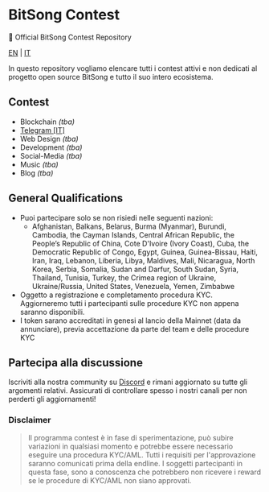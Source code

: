 # BitSong Contest

🚀 Official BitSong Contest Repository

[EN](./README.md) | [IT](./README_IT.md)

In questo repository vogliamo elencare tutti i contest attivi e non dedicati al progetto open source BitSong e tutto il suo intero ecosistema.

## Contest

- Blockchain _(tba)_
- [Telegram [IT]](./telegram/README_IT.md)
- Web Design _(tba)_
- Development _(tba)_
- Social-Media _(tba)_
- Music _(tba)_
- Blog _(tba)_

## General Qualifications

- Puoi partecipare solo se non risiedi nelle seguenti nazioni:
  - Afghanistan, Balkans, Belarus, Burma (Myanmar), Burundi, Cambodia, the Cayman Islands, Central African Republic, the People’s Republic of China, Cote D'Ivoire (Ivory Coast), Cuba, the Democratic Republic of Congo, Egypt, Guinea, Guinea-Bissau, Haiti, Iran, Iraq, Lebanon, Liberia, Libya, Maldives, Mali, Nicaragua, North Korea, Serbia, Somalia, Sudan and Darfur, South Sudan, Syria, Thailand, Tunisia, Turkey, the Crimea region of Ukraine, Ukraine/Russia, United States, Venezuela, Yemen, Zimbabwe
- Oggetto a registrazione e completamento procedura KYC. Aggiorneremo tutti i partecipanti sulle procedure KYC non appena saranno disponibili.
- I token sarano accreditati in genesi al lancio della Mainnet (data da annunciare), previa accettazione da parte del team e delle procedure KYC

## Partecipa alla discussione

Iscriviti alla nostra community su [Discord](https://discord.gg/KeHPnSa) e rimani aggiornato su tutte gli argomenti relativi. Assicurati di controllare spesso i nostri canali per non perderti gli aggiornamenti!

### Disclaimer

> Il programma contest è in fase di sperimentazione, può subire variazioni in qualsiasi momento e potrebbe essere necessario eseguire una procedura KYC/AML. Tutti i requisiti per l'approvazione saranno comunicati prima della endline. I soggetti partecipanti in questa fase, sono a conoscenza che potrebbero non ricevere i reward se le procedure di KYC/AML non siano approvati.
